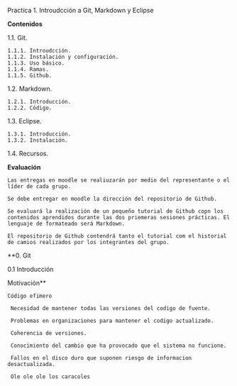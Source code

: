 Practica 1. Introudcción a Git, Markdown y Eclipse

**Contenidos**

1.1. Git.

    1.1.1. Introudcción.
    1.1.2. Instalación y configuración.
    1.1.3. Uso básico.
    1.1.4. Ramas.
    1.1.5. Github.

1.2. Markdown.

    1.2.1. Introducción.
    1.2.2. Código.

1.3. Eclipse.

    1.3.1. Introducción.
    1.3.2. Instalación.

1.4. Recursos.

**Evaluación**

    Las entregas en moodle se realiuzarán por medio del representante o el líder de cada grupo.

    Se debe entregar en moodle la dirección del repositorio de Github.

    Se evaluará la realización de un pequeño tutorial de Github copn los contenidos aprendidos durante las dos priemeras sesiones prácticas. El lenguaje de formateado será Markdown.

    El repositorio de Github contendrá tanto el tutorial com el historial de camios realizados por los integrantes del grupo.

**0. Git

0.1 Introducción

Motivación**

    Código efimero

     Necesidad de mantener todas las versiones del codigo de fuente.

     Problemas en organizaciones para mantener el codigo actualizado.

     Coherencia de versiones.

     Conocimiento del cambio que ha provocado que el sistema no funcione.

     Fallos en el disco duro que suponen riesgo de informacion desactualizada.

     Ole ole ole los caracoles
